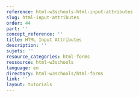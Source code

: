 ```yaml
---
reference: html-w3schools-html-input-attributes
slug: html-input-attributes
order: 44
part: ''
concept_reference: ''
title: HTML Input Attributes
description: ''
sujets: ''
resource_categories: html-forms
ressource: html-w3schools
language: en
directory: html-w3schools/html-forms
link: ''
layout: tutorials
---
```

